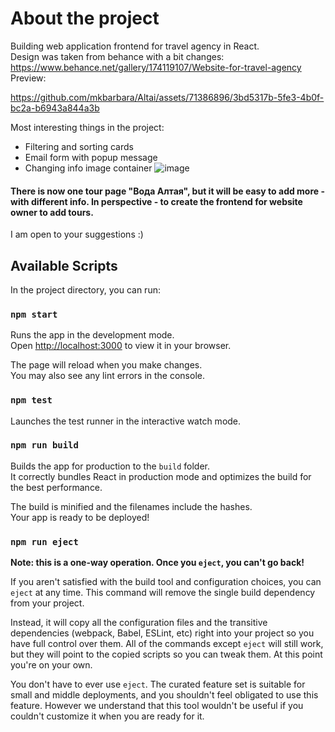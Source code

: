 # About the project

Building web application frontend for travel agency in React.\
Design was taken from behance with a bit changes: https://www.behance.net/gallery/174119107/Website-for-travel-agency \
Preview:

https://github.com/mkbarbara/Altai/assets/71386896/3bd5317b-5fe3-4b0f-bc2a-b6943a844a3b

Most interesting things in the project:
- Filtering and sorting cards
- Email form with popup message
- Changing info image container
![image](https://github.com/mkbarbara/Altai/assets/71386896/a93f5819-db8e-4afa-b319-785084cc876e)

#### There is now one tour page "Вода Алтая", but it will be easy to add more - with different info. In perspective - to create the frontend for website owner to add tours.
I am open to your suggestions :)

## Available Scripts

In the project directory, you can run:

### `npm start`

Runs the app in the development mode.\
Open [http://localhost:3000](http://localhost:3000) to view it in your browser.

The page will reload when you make changes.\
You may also see any lint errors in the console.

### `npm test`

Launches the test runner in the interactive watch mode.

### `npm run build`

Builds the app for production to the `build` folder.\
It correctly bundles React in production mode and optimizes the build for the best performance.

The build is minified and the filenames include the hashes.\
Your app is ready to be deployed!

### `npm run eject`

**Note: this is a one-way operation. Once you `eject`, you can't go back!**

If you aren't satisfied with the build tool and configuration choices, you can `eject` at any time. This command will remove the single build dependency from your project.

Instead, it will copy all the configuration files and the transitive dependencies (webpack, Babel, ESLint, etc) right into your project so you have full control over them. All of the commands except `eject` will still work, but they will point to the copied scripts so you can tweak them. At this point you're on your own.

You don't have to ever use `eject`. The curated feature set is suitable for small and middle deployments, and you shouldn't feel obligated to use this feature. However we understand that this tool wouldn't be useful if you couldn't customize it when you are ready for it.
